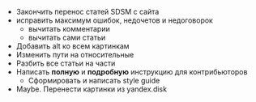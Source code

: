 * Закончить перенос статей SDSM с сайта
* исправить максимум ошибок, недочетов и недоговорок 
    * вычитать комментарии
    * вычитать сами статьи
* Добавить alt ко всем картинкам
* Изменить пути на относительные
* Разбить все статьи на части
* Написать **полную** и **подробную** инструкцию для контрибьюторов
    * Сформировать и написать style guide
* Maybe. Перенести картинки из yandex.disk
